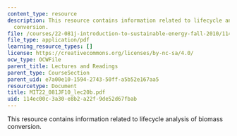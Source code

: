 ```yaml
---
content_type: resource
description: This resource contains information related to lifecycle analysis of biomass
  conversion.
file: /courses/22-081j-introduction-to-sustainable-energy-fall-2010/114ec00c3a30e8b2a22f9de52d67fbab_MIT22_081JF10_lec20b.pdf
file_type: application/pdf
learning_resource_types: []
license: https://creativecommons.org/licenses/by-nc-sa/4.0/
ocw_type: OCWFile
parent_title: Lectures and Readings
parent_type: CourseSection
parent_uid: e7a00e10-1594-2743-50ff-a5b52e167aa5
resourcetype: Document
title: MIT22_081JF10_lec20b.pdf
uid: 114ec00c-3a30-e8b2-a22f-9de52d67fbab
---
```

This resource contains information related to lifecycle analysis of biomass conversion.